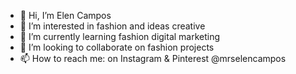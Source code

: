 - 👋 Hi, I’m Elen Campos
- 👀  I’m interested in fashion and ideas creative 
- 🌱  I’m currently learning fashion digital marketing 
- 💞️  I’m looking to collaborate on fashion projects 
- 📫  How to reach me: on Instagram & Pinterest @mrselencampos

<!---
mrselencampos/mrselencampos is a ✨ special ✨ repository because its `README.md` (this file) appears on your GitHub profile.
You can click the Preview link to take a look at your changes.
--->
